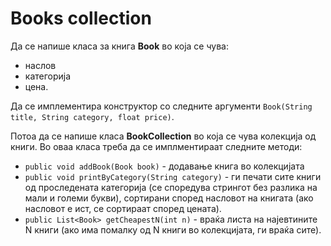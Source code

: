 # Books collection

Да се напише класа за книга **Book** во која се чува:

- наслов
- категорија
- цена.

Да се имплементира конструктор со следните аргументи `Book(String title, String category, float price)`.

Потоа да се напише класа **BookCollection** во која се чува колекција од книги. Во оваа класа треба да се имплментираат
следните методи:

- `public void addBook(Book book)` - додавање книга во колекцијата
- `public void printByCategory(String category)` - ги печати сите книги од проследената категорија (се споредува
  стрингот без разлика на мали и големи букви), сортирани според насловот на книгата (ако насловот е ист, се сортираат
  според цената).
- `public List<Book> getCheapestN(int n)` - враќа листа на најевтините N книги (ако има помалку од N книги во
  колекцијата, ги враќа сите).